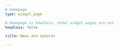 ```yaml
---
# Homepage
type: widget_page

# Homepage is headless, other widget pages are not.
headless: false

title: News and Updates

---
```

